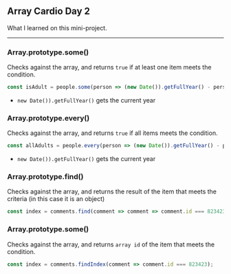 ## Array Cardio Day 2

What I learned on this mini-project.

*******

### Array.prototype.some()

Checks against the array, and returns `true` if at least one item meets the condition.

``` javascript
const isAdult = people.some(person => (new Date()).getFullYear() - person.year >= 19);
```

- `new Date()).getFullYear()` gets the current year

### Array.prototype.every()

Checks against the array, and returns `true` if all items meets the condition.

``` javascript
const allAdults = people.every(person => (new Date()).getFullYear() - person.year >= 19);
```

- `new Date()).getFullYear()` gets the current year

### Array.prototype.find()

Checks against the array, and returns the result of the item that meets the criteria (in this case it is an object)

``` javascript
const index = comments.find(comment => comment => comment.id === 823423);
```

### Array.prototype.some()

Checks against the array, and returns `array id` of the item that meets the condition.

``` javascript
const index = comments.findIndex(comment => comment.id === 823423);
```
